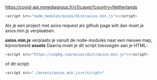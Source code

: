 https://covid-api.mmediagroup.fr/v1/cases?country=Netherlands
```js
<script src="node_modules/axios/dist/axios.min.js"></script>
```

Als je een project met axios request als github page wilt dan moet je axios.min.js verplaatsen.

**axios.min.js** verplaats je vanuit de node-modules naar een nieuwe map, bijvoorbeeld **assets**
Daarna moet je dit script toevoegen aan je HTML:
```js
<script src="https://unpkg.com/axios/dist/axios.min.js"></script>
```

of dit script:
```js
<script src="./assets/axios.min.js></script>"
```